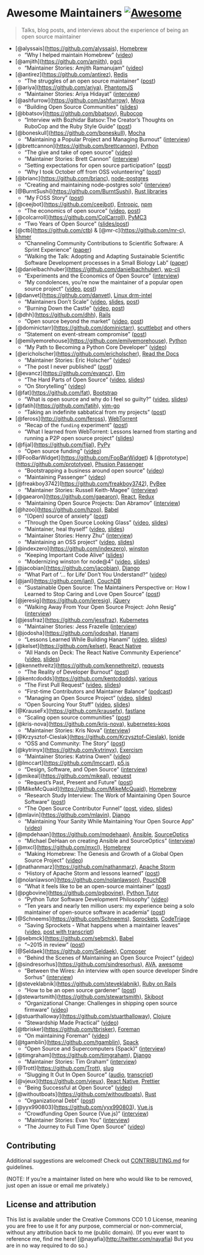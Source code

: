 # Awesome Maintainers [![Awesome](https://awesome.re/badge.svg)](https://awesome.re)

> Talks, blog posts, and interviews about the experience of being an open source maintainer

- <span class="citation" data-cites="alyssais">\[@alyssais\]</span>(https://github.com/alyssais), [Homebrew](https://github.com/Homebrew/brew)
  - “Why I helped maintain Homebrew” ([video](https://vimeo.com/276832570))
- <span class="citation" data-cites="amjith">\[@amjith\]</span>(https://github.com/amjith), [pgcli](https://github.com/dbcli/pgcli)
  - “Maintainer Stories: Amjith Ramanujam” ([video](https://www.youtube.com/watch?v=paS09pRV8bY))
- <span class="citation" data-cites="antirez">\[@antirez\]</span>(https://github.com/antirez), [Redis](https://github.com/antirez/redis)
  - “The struggles of an open source maintainer” ([post](http://antirez.com/news/129))
- <span class="citation" data-cites="ariya">\[@ariya\]</span>(https://github.com/ariya), [PhantomJS](https://github.com/ariya/phantomjs)
  - “Maintainer Stories: Ariya Hidayat” ([interview](https://github.com/open-source/stories/ariya))
- <span class="citation" data-cites="ashfurrow">\[@ashfurrow\]</span>(https://github.com/ashfurrow), [Moya](https://github.com/moya/moya)
  - “Building Open Source Communities” ([slides](https://speakerdeck.com/ashfurrow/building-open-source-communities))
- <span class="citation" data-cites="bbatsov">\[@bbatsov\]</span>(https://github.com/bbatsov), [Rubocop](https://github.com/rubocop-hq/rubocop)
  - “Interview with Bozhidar Batsov: The Creator’s Thoughts on RuboCop and the Ruby Style Guide” ([post](https://blog.sideci.com/interview-with-bozhidar-batsov-99b049b6fd6a))
- <span class="citation" data-cites="boneskull">\[@boneskull\]</span>(https://github.com/boneskull), [Mocha](https://github.com/mochajs/mocha)
  - “Maintaining a Popular Project and Managing Burnout” ([interview](https://changelog.com/rfc/15))
- <span class="citation" data-cites="brettcannon">\[@brettcannon\]</span>(https://github.com/brettcannon), [Python](https://github.com/python)
  - “The give and take of open source” ([video](https://www.youtube.com/watch?v=y19s6vPpGXA))
  - “Maintainer Stories: Brett Cannon” ([interview](https://github.com/open-source/stories/brettcannon))
  - “Setting expectations for open source participation” ([post](https://snarky.ca/setting-expectations-for-open-source-participation/))
  - “Why I took October off from OSS volunteering” ([post](https://snarky.ca/why-i-took-october-off-from-oss-volunteering/))
- <span class="citation" data-cites="brianc">\[@brianc\]</span>(https://github.com/brianc), [node-postgres](https://github.com/brianc/node-postgres)
  - “Creating and maintaining node-postgres solo” ([interview](https://sourcesort.com/interview/brian-carlson-on-creating-and-maintaing-node-pg-solo))
- <span class="citation" data-cites="BurntSushi">\[@BurntSushi\]</span>(https://github.com/BurntSushi), [Rust libraries](https://github.com/BurntSushi?tab=repositories)
  - “My FOSS Story” ([post](https://blog.burntsushi.net/foss/))
- <span class="citation" data-cites="ceejbot">\[@ceejbot\]</span>(https://github.com/ceejbot), [Entropic](https://github.com/entropic-dev/entropic), [npm](https://github.com/npm/cli)
  - “The economics of open source” ([video](https://www.youtube.com/watch?v=MO8hZlgK5zc), [post](https://github.com/ceejbot/economics-of-package-management/blob/master/essay.md))
- <span class="citation" data-cites="colcarroll">\[@colcarroll\]</span>(https://github.com/ColCarroll), [PyMC3](https://github.com/pymc-devs/pymc3)
  - “Two Years of Open Source” ([slides/post](https://colcarroll.github.io/open_source_pa/))
- <span class="citation" data-cites="ctb">\[@ctb\]</span>(https://github.com/ctb) & <span class="citation" data-cites="mr-c">\[@mr-c\]</span>(https://github.com/mr-c), [khmer](https://github.com/dib-lab/khmer)
  - “Channeling Community Contributions to Scientific Software: A Sprint Experience” ([paper](https://doi.org/10.5334/jors.96))
  - “Walking the Talk: Adopting and Adapting Sustainable Scientific Software Development processes in a Small Biology Lab” ([paper](http://dx.doi.org/10.5334/jors.35))
- <span class="citation" data-cites="danielbachhuber">\[@danielbachhuber\]</span>(https://github.com/danielbachhuber), [wp-cli](https://github.com/wp-cli/wp-cli)
  - “Experiments and the Economics of Open Source” ([interview](https://changelog.com/rfc/17))
  - “My condolences, you’re now the maintainer of a popular open source project” ([video](https://www.youtube.com/watch?v=ll_lmDZUD4o), [post](https://danielbachhuber.com/2016/06/26/my-condolences-youre-now-the-maintainer-of-a-popular-open-source-project/))
- <span class="citation" data-cites="danvet">\[@danvet\]</span>(https://github.com/danvet), [Linux drm-intel](https://cgit.freedesktop.org/drm-intel)
  - “Maintainers Don’t Scale” ([video](https://www.youtube.com/watch?v=KJ9Y0midtW4), [slides](http://blog.ffwll.ch/slides/lca-2017.pdf), [post](http://blog.ffwll.ch/2017/01/maintainers-dont-scale.html))
  - “Burning Down the Castle” ([video](https://www.youtube.com/watch?v=BB0luXmuo3g&t=90s), [post](http://blog.ffwll.ch/2018/02/lca-sydney.html))
- <span class="citation" data-cites="dhh">\[@dhh\]</span>(https://github.com/dhh), [Rails](https://github.com/rails)
  - “Open source beyond the market” ([video](https://www.youtube.com/watch?v=VBwWbFpkltg), [post](https://m.signalvnoise.com/open-source-beyond-the-market/))
- <span class="citation" data-cites="dominictarr">\[@dominictarr\]</span>(https://github.com/dominictarr), [scuttlebot](https://github.com/ssbc/scuttlebot) and others
  - “Statement on event-stream compromise” ([post](https://gist.github.com/dominictarr/9fd9c1024c94592bc7268d36b8d83b3a))
- <span class="citation" data-cites="emilyemorehouse">\[@emilyemorehouse\]</span>(https://github.com/emilyemorehouse), [Python](https://github.com/python)
  - “My Path to Becoming a Python Core Developer” ([video](https://www.youtube.com/watch?v=rOzUMQW4p0Y))
- <span class="citation" data-cites="ericholscher">\[@ericholscher\]</span>(https://github.com/ericholscher), [Read the Docs](https://github.com/rtfd/readthedocs.org)
  - “Maintainer Stories: Eric Holscher” ([video](https://www.youtube.com/watch?v=us_3IGG6leM&t=1s))
  - “The post I never published” ([post](http://ericholscher.com/blog/2018/feb/7/the-post-i-never-published/))
- <span class="citation" data-cites="evancz">\[@evancz\]</span>(https://github.com/evancz), [Elm](https://github.com/elm/compiler)
  - “The Hard Parts of Open Source” ([video](https://www.youtube.com/watch?v=o_4EX4dPppA), [slides](https://prezi.com/oowcpzsnwp-8/the-hard-parts-of-open-source/))
  - “On Storytelling” ([video](https://www.deconstructconf.com/2017/evan-czaplicki-on-storytelling))
- <span class="citation" data-cites="fat">\[@fat\]</span>(https://github.com/fat), [Bootstrap](https://github.com/twbs/bootstrap/)
  - “What is open source and why do I feel so guilty?” ([video](https://www.youtube.com/watch?v=UIDb6VBO9os), [slides](http://fat.github.io/slides-os-guilt/))
- <span class="citation" data-cites="fatih">\[@fatih\]</span>(https://github.com/fatih), [vim-go](https://github.com/fatih/vim-go)
  - “Taking an indefinite sabbatical from my projects” ([post](https://arslan.io/2018/10/09/taking-an-indefinite-sabbatical-from-my-projects/))
- <span class="citation" data-cites="feross">\[@feross\]</span>(http://github.com/feross), [WebTorrent](https://github.com/webtorrent/webtorrent)
  - “Recap of the `funding` experiment” ([post](https://feross.org/funding-experiment-recap/))
  - “What I learned from WebTorrent: Lessons learned from starting and running a P2P open source project” ([slides](https://speakerdeck.com/feross/what-i-learned-from-webtorrent))
- <span class="citation" data-cites="fijal">\[@fijal\]</span>(https://github.com/fijal), [PyPy](https://github.com/pypy/)
  - “Open source funding” ([video](https://www.youtube.com/watch?v=bxNkupqI964))
- <span class="citation" data-cites="FooBarWidget">\[@FooBarWidget\]</span>(https://github.com/FooBarWidget) & <span class="citation" data-cites="prototype">\[@prototype\]</span>(https://github.com/prototype), [Phusion Passenger](https://github.com/phusion)
  - “Bootstrapping a business around open source” ([video](https://youtu.be/uHaMpLyMOL0))
  - “Maintaining Passenger” ([video](https://vimeo.com/276832741))
- <span class="citation" data-cites="freakboy3742">\[@freakboy3742\]</span>(https://github.com/freakboy3742), [PyBee](https://github.com/pybee)
  - “Maintainer Stories: Russell Keith-Magee” ([interview](https://github.com/open-source/stories/freakboy3742))
- <span class="citation" data-cites="gaearon">\[@gaearon\]</span>(https://github.com/gaearon), [React](https://github.com/facebook/react), [Redux](https://github.com/reactjs/redux)
  - “Maintaining Open Source Projects: Dan Abramov” ([interview](https://www.youtube.com/watch?v=-QbyRas7gUA))
- <span class="citation" data-cites="hzoo">\[@hzoo\]</span>(https://github.com/hzoo), [Babel](https://github.com/babel/babel)
  - “(Open) source of anxiety” ([post](https://increment.com/open-source/open-source-of-anxiety/))
  - “Through the Open Source Looking Glass” ([video](https://www.youtube.com/watch?v=h0sfFX7WH1c), [slides](https://github.com/hzoo/through-the-open-source-looking-glass))
  - “Maintainer, heal thyself” ([video](https://www.youtube.com/watch?v=iFgSvLUzQSU), [slides](https://hzoo.github.io/maintainer-heal-thyself/assets/player/KeynoteDHTMLPlayer.html#0))
  - “Maintainer Stories: Henry Zhu” ([interview](https://github.com/open-source/stories/hzoo))
  - “Maintaining an OSS project” ([video](https://www.youtube.com/watch?list=PL37ZVnwpeshFmAPr65sU2O5WMs7_CGjs_&v=_iToM2KC0QE), [slides](https://hzoo.github.io/maintaining-an-oss-project/assets/player/KeynoteDHTMLPlayer.html#0))
- <span class="citation" data-cites="indexzero">\[@indexzero\]</span>(https://github.com/indexzero), [winston](https://github.com/winston)
  - “Keeping Important Code Alive” ([slides](https://speakerdeck.com/indexzero/keeping-important-code-alive-seattlejs-march-2015))
  - “Modernizing winston for node@4” ([video](https://www.youtube.com/watch?v=uPw7QIx3JZM), [slides](https://speakerdeck.com/indexzero/modernizing-winston-for-node-at-4))
- <span class="citation" data-cites="jacobian">\[@jacobian\]</span>(https://github.com/jacobian), [Django](https://github.com/django/django)
  - “What Part of ‘… for Life’ Don’t You Understand?” ([video](https://www.youtube.com/watch?v=EqcuzSwySR4))
- <span class="citation" data-cites="janl">\[@janl\]</span>(https://github.com/janl), [CouchDB](https://github.com/apache/couchdb)
  - “Sustainable Open Source: The Maintainers Perspective or: How I Learned to Stop Caring and Love Open Source” ([post](http://writing.jan.io/2017/03/06/sustainable-open-source-the-maintainers-perspective-or-how-i-learned-to-stop-caring-and-love-open-source.html))
- <span class="citation" data-cites="jeresig">\[@jeresig\]</span>(https://github.com/jeresig), [jQuery](https://github.com/jquery/jquery)
  - “Walking Away From Your Open Source Project: John Resig” ([interview](https://www.youtube.com/watch?v=K9HGec2RA-Q))
- <span class="citation" data-cites="jessfraz">\[@jessfraz\]</span>(https://github.com/jessfraz), [Kubernetes](https://github.com/kubernetes)
  - "Maintainer Stories: Jess Frazelle ([interview](https://github.com/open-source/stories/jessfraz))
- <span class="citation" data-cites="jodosha">\[@jodosha\]</span>(https://github.com/jodosha), [Hanami](https://github.com/hanami)
  - “Lessons Learned While Building Hanami” ([video](https://www.youtube.com/watch?v=0RyitUKfUFE), [slides](https://speakerdeck.com/jodosha/lessons-learned-while-building-hanami))
- <span class="citation" data-cites="kelset">\[@kelset\]</span>(https://github.com/kelset), [React Native](https://github.com/facebook/react-native)
  - “All Hands on Deck: The React Native Community Experience” ([video](https://youtu.be/OVzMw3vYrDI), [slides](https://speakerdeck.com/kelset/all-hands-on-deck-the-rn-community-experience))
- <span class="citation" data-cites="kennethreitz">\[@kennethreitz\]</span>(https://github.com/kennethreitz), [requests](https://github.com/requests/requests)
  - “The Reality of Developer Burnout” ([post](https://www.kennethreitz.org/essays/the-reality-of-developer-burnout))
- <span class="citation" data-cites="kentcdodds">\[@kentcdodds\]</span>(https://github.com/kentcdodds), [various](https://github.com/kentcdodds)
  - “The First Pull Request” ([video](https://www.youtube.com/watch?v=HjgZQeMrw6c&list=PLV5CVI1eNcJgNqzNwcs4UKrlJdhfDjshf), [slides](http://slides.com/kentcdodds/1st-pr))
  - “First-time Contributors and Maintainer Balance” ([podcast](https://changelog.com/podcast/246))
  - “Managing an Open Source Project” ([video](https://www.youtube.com/watch?v=jKI1Kj5VXqE&index=23&list=PLV5CVI1eNcJgNqzNwcs4UKrlJdhfDjshf), [slides](http://slides.com/kentcdodds/manage-oss))
  - “Open Sourcing Your Stuff” ([video](https://www.youtube.com/watch?v=Zlu3QvuwruY&index=28&list=PLV5CVI1eNcJgNqzNwcs4UKrlJdhfDjshf), [slides](http://slides.com/kentcdodds/open-source-your-stuff))
- <span class="citation" data-cites="KrauseFx">\[@KrauseFx\]</span>(https://github.com/krausefx), [fastlane](https://github.com/fastlane/fastlane)
  - “Scaling open source communities” ([post](https://krausefx.com/blog/scaling-open-source-communities))
- <span class="citation" data-cites="kris-nova">\[@kris-nova\]</span>(https://github.com/kris-nova), [kubernetes-kops](https://github.com/kubernetes/kops)
  - “Maintainer Stories: Kris Nova” ([interview](https://github.com/open-source/stories/kris-nova))
- <span class="citation" data-cites="Krzysztof-Cieslak">\[@Krzysztof-Cieslak\]</span>(https://github.com/Krzysztof-Cieslak), [Ionide](https://github.com/ionide)
  - “OSS and Community: The Story” ([post](http://kcieslak.io/OSS-The-Story))
- <span class="citation" data-cites="kytrinyx">\[@kytrinyx\]</span>(https://github.com/kytrinyx), [Exercism](https://github.com/exercism)
  - “Maintainer Stories: Katrina Owen” ([video](https://www.youtube.com/watch?v=MjKwvdF7SrA))
- <span class="citation" data-cites="lmccart">\[@lmccart\]</span>(https://github.com/lmccart), [p5.js](https://github.com/processing/p5.js)
  - “Design, Software, and Open Source” ([interview](https://changelog.com/rfc/19))
- <span class="citation" data-cites="mikeal">\[@mikeal\]</span>(https://github.com/mikeal), [request](https://github.com/request/request/)
  - “Request’s Past, Present and Future” ([post](https://github.com/request/request/issues/3142))
- <span class="citation" data-cites="MikeMcQuaid">\[@MikeMcQuaid\]</span>(https://github.com/MikeMcQuaid), [Homebrew](https://github.com/Homebrew)
  - “Research Study Interview: The Work of Maintaining Open Source Software” ([post](https://mikemcquaid.com/2019/05/20/research-study-interview-work-of-maintaining-open-source-software/))
  - “The Open Source Contributor Funnel” ([post](https://mikemcquaid.com/2018/08/14/the-open-source-contributor-funnel-why-people-dont-contribute-to-your-open-source-project/), [video](https://www.youtube.com/watch?v=OsOZpF6LFcw), [slides](http://mikemcquaid.com/talks/the-open-source-contributor-funnel/))
- <span class="citation" data-cites="mlavin">\[@mlavin\]</span>(https://github.com/mlavin), [Django](https://github.com/django/django)
  - “Maintaining Your Sanity While Maintaining Your Open Source App” ([video](https://www.youtube.com/watch?v=xgWFTrXn0_U))
- <span class="citation" data-cites="mpdehaan">\[@mpdehaan\]</span>(https://github.com/mpdehaan), [Ansible](https://github.com/ansible/ansible), [SourceOptics](https://bitbucket.org/laserllama/sourceoptics/src/master/)
  - “Michael DeHaan on creating Ansible and SourceOptics” ([interview](https://www.sourcesort.com/interview/michael-dehaan-on-creating-ansible-and-sourceoptics))
- <span class="citation" data-cites="mxcl">\[@mxcl\]</span>(https://github.com/mxcl), [Homebrew](https://github.com/Homebrew)
  - “Making Homebrew: The Genesis and Growth of a Global Open Source Project” ([video](https://www.youtube.com/watch?v=Q81q0LilL1s))
- <span class="citation" data-cites="nathanmarz">\[@nathanmarz\]</span>(https://github.com/nathanmarz), [Apache Storm](https://github.com/apache/storm)
  - “History of Apache Storm and lessons learned” ([post](http://nathanmarz.com/blog/history-of-apache-storm-and-lessons-learned.html))
- <span class="citation" data-cites="nolanlawson">\[@nolanlawson\]</span>(https://github.com/nolanlawson), [PouchDB](https://github.com/pouchdb/pouchdb)
  - “What it feels like to be an open-source maintainer” ([post](https://nolanlawson.com/2017/03/05/what-it-feels-like-to-be-an-open-source-maintainer/))
- <span class="citation" data-cites="pgbovine">\[@pgbovine\]</span>(https://github.com/pgbovine), [Python Tutor](https://github.com/pgbovine/OnlinePythonTutor)
  - “Python Tutor Software Development Philosophy” ([video](https://www.youtube.com/watch?v=sVtXLdBRfyE))
  - “Ten years and nearly ten million users: my experience being a solo maintainer of open-source software in academia” ([post](http://pgbovine.net/python-tutor-ten-years.htm))
- <span class="citation" data-cites="Schneems">\[@Schneems\]</span>(https://github.com/Schneems), [Sprockets](https://github.com/rails/sprockets), [CodeTriage](https://www.codetriage.com)
  - “Saving Sprockets - What happens when a maintainer leaves” ([video](https://www.youtube.com/watch?v=qxaE8yblHPk), [post with transcript](https://www.schneems.com/2016/05/31/saving-sprockets.html))
- <span class="citation" data-cites="sebmck">\[@sebmck\]</span>(https://github.com/sebmck), [Babel](https://github.com/babel/babel)
  - “~2015 in review” ([post](https://medium.com/@sebmck/2015-in-review-51ac7035e272))
- <span class="citation" data-cites="Seldaek">\[@Seldaek\]</span>(https://github.com/Seldaek), [Composer](https://github.com/composer/composer)
  - “Behind the Scenes of Maintaining an Open Source Project” ([video](https://www.youtube.com/watch?v=Ci_I0ATr748))
- <span class="citation" data-cites="sindresorhus">\[@sindresorhus\]</span>(https://github.com/sindresorhus), [AVA](https://github.com/avajs/ava), [awesome](https://github.com/sindresorhus/awesome)
  - “Between the Wires: An interview with open source developer Sindre Sorhus” ([interview](https://medium.freecodecamp.org/sindre-sorhus-8426c0ed785d))
- <span class="citation" data-cites="steveklabnik">\[@steveklabnik\]</span>(https://github.com/steveklabnik), [Ruby on Rails](https://github.com/rails/rails)
  - “How to be an open source gardener” ([post](http://words.steveklabnik.com/how-to-be-an-open-source-gardener))
- <span class="citation" data-cites="stewartsmith">\[@stewartsmith\]</span>(https://github.com/stewartsmith), [Skiboot](https://github.com/open-power/skiboot)
  - “Organizational Change: Challenges in shipping open source firmware” ([video](https://www.youtube.com/watch?v=JngZkC-TVHc))
- <span class="citation" data-cites="stuarthalloway">\[@stuarthalloway\]</span>(https://github.com/stuarthalloway), [Clojure](https://github.com/clojure/clojure)
  - “Stewardship Made Practical” ([video](https://www.youtube.com/watch?v=_sEOXNmzv4g))
- <span class="citation" data-cites="tbrisker">\[@tbrisker\]</span>(https://github.com/tbrisker), [Foreman](https://github.com/theforeman/foreman)
  - “On maintaining Foreman” ([video](https://vimeo.com/276832413))
- <span class="citation" data-cites="tgamblin">\[@tgamblin\]</span>(https://github.com/tgamblin), [Spack](https://github.com/spack/spack)
  - “Open Source and Supercomputers (Spack)” ([interview](https://changelog.com/rfc/13))
- <span class="citation" data-cites="timgraham">\[@timgraham\]</span>(https://github.com/timgraham), [Django](https://www.djangoproject.com/)
  - “Maintainer Stories: Tim Graham” ([interview](https://github.com/open-source/stories/timgraham))
- <span class="citation" data-cites="Trott">\[@Trott\]</span>(https://github.com/Trott), [slug](https://github.com/Trott/slug)
  - “Slugging It Out In Open Source” ([audio](https://soundcloud.com/rich-trott/slugging-it-out-in-open-source), [transcript](https://medium.com/@Trott/slugging-it-out-in-open-source-a62f554b6e2))
- <span class="citation" data-cites="vjeux">\[@vjeux\]</span>(https://github.com/vjeux), [React Native](https://github.com/facebook/react-native), [Prettier](https://github.com/prettier/prettier)
  - “Being Successful at Open Source” ([video](https://www.youtube.com/watch?v=nRF0OVQL9Nw))
- <span class="citation" data-cites="withoutboats">\[@withoutboats\]</span>(https://github.com/withoutboats), [Rust](https://github.com/rust-lang)
  - “Organizational Debt” ([post](https://boats.gitlab.io/blog/post/rust-2019/))
- <span class="citation" data-cites="yyx990803">\[@yyx990803\]</span>(https://github.com/yyx990803), [Vue.js](https://github.com/vuejs)
  - “Crowdfunding Open Source (Vue.js)” ([interview](https://changelog.com/rfc/12))
  - “Maintainer Stories: Evan You” ([interview](https://github.com/open-source/stories/yyx990803))
  - “The Journey to Full Time Open Source” ([video](https://www.youtube.com/watch?v=SXjA1aIM35E))

## Contributing

Additional suggestions are welcomed! Check out [CONTRIBUTING.md](CONTRIBUTING.md) for guidelines.

(NOTE: If you’re a maintainer listed on here who would like to be removed, just open an issue or email me privately.)

## License and attribution

This list is available under the Creative Commons CC0 1.0 License, meaning you are free to use it for any purpose, commercial or non-commercial, without any attribution back to me (public domain). (If you ever want to reference me, find me here! <span class="citation" data-cites="nayafia">\[@nayafia\]</span>(http://twitter.com/nayafia) But you are in no way required to do so.)
